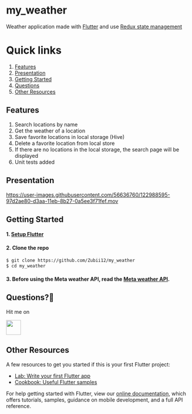 # my_weather

Weather application made with [Flutter](https://flutter.dev/) and
use [Redux state management](https://flutter.dev/docs/development/data-and-backend/state-mgmt/options#redux)

# Quick links

1. [Features](#features)
2. [Presentation](#presentation)
3. [Getting Started](#getting-started)
4. [Questions](#questions)
5. [Other Resources](#other-resources)

## Features

1. Search locations by name
2. Get the weather of a location
3. Save favorite locations in local storage (Hive)
4. Delete a favorite location from local store
5. If there are no locations in the local storage, the search page will be displayed
6. Unit tests added

## Presentation

https://user-images.githubusercontent.com/56636760/122988595-97d2ae80-d3aa-11eb-8b27-0a5ee3f71fef.mov

## Getting Started

#### 1. [Setup Flutter](https://flutter.io/setup/)

#### 2. Clone the repo

```sh
$ git clone https://github.com/Zubii12/my_weather
$ cd my_weather
```

#### 3. Before using the Meta weather API, read the [Meta weather API](https://www.metaweather.com/api/).

## Questions?🤔

Hit me on

<a href="https://www.linkedin.com/in/zubii12/"><img src="https://www.flaticon.com/svg/static/icons/svg/174/174857.svg" width="40"></a>

## Other Resources

A few resources to get you started if this is your first Flutter project:

- [Lab: Write your first Flutter app](https://flutter.dev/docs/get-started/codelab)
- [Cookbook: Useful Flutter samples](https://flutter.dev/docs/cookbook)

For help getting started with Flutter, view our
[online documentation](https://flutter.dev/docs), which offers tutorials, samples, guidance on mobile development, and a
full API reference.
